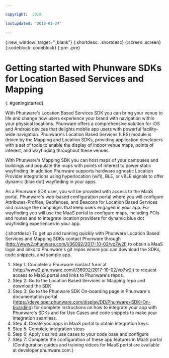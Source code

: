 ```yaml
---

copyright:  2018

lastupdated: "2018-01-24"

---
```


{:new_window: target="_blank"}
{:shortdesc: .shortdesc}
{:screen:.screen}
{:codeblock:.codeblock}
{:pre: .pre}

<!-- This template is for getting started with a Bluemix service. It is a task template intended to document productive use of the service. It is not intended for discovery and conceptual information.  -->

<!-- The name of this file should remain index.md.
Please delete out content examples and coding that you are not using for your service. -->

# Getting started with Phunware SDKs for Location Based Services and Mapping
{: #gettingstarted}
<!-- Provide an appropriate ID above -->

<!-- Short description: REQUIRED -->

With Phunware's Location Based Services SDK you can bring your venue to life and change how users experience your brand with navigation within your physical locations. Phunware offers a comprehensive solution for iOS and Android devices that delights mobile app users with powerful facility-wide navigation. Phunware's Location Based Services (LBS) module is driven by the Mapping and Location SDKs, providing application developers with a set of tools to enable the display of indoor venue maps, points of interest, and wayfinding throughout these venues.

With Phunware's Mapping SDK you can host maps of your campuses and buildings and populate the maps with points of interest to power static wayfinding. In addition Phunware supports hardware agnostic Location Provider integrations using hyperlocation (wifi), BLE, or vBLE signals to offer dynamic (blue dot) wayfinding in your apps.

As a Phunware SDK user, you will be provided with access to the MaaS portal, Phunware's web-based configuration portal where you will configure Attributes-Profiles, Geofences, and Beacons for Location Based Services and manage the campaigns that keep users engaged in your app. For wayfinding you will use the MaaS portal to configure maps, including POIs and routes and to integrate location providers for dynamic blue dot wayfinding experiences in your app.

{:shortdesc} 
To get up and running quickly with Phunware Location Based Services and Mapping SDKs contact Phunware through (http://www2.phunware.com/l/36092/2017-10-02/vp7w2l) to obtain a MaaS login and links to Phunware's git repos where you can download the SDKs, code snippets, and sample app. 

1. Step 1: Complete a Phunware contact form at (http://www2.phunware.com/l/36092/2017-10-02/vp7w2l) to request access to MaaS portal and links to Phunware's repos.
2. Step 2: Go to the Location Based Services or Mapping repo and download the SDK 
3. Step 3: Go to the Phunware SDK On-boarding page in Phunware's documentation portal (https://developer.phunware.com/display/DD/Phunware+SDK+On-boarding) for complete instructions on how to integrate your app with Phunware's SDKs and for Use Cases and code snippets to make your integration seamless.
4. Step 4: Create you apps in MaaS portal to obtain integration keys.
5. Step 5: Complete integration steps
6. Step 6: Apply desired use cases to your code base and configure
7. Step 7: Complete the configuration of these app features in MaaS portal (Configuration guides and training videos for MaaS portal are available at developer.phunware.com.)

<!-- If overview content is required, do not include it here. Put it in a separate "## About" section below the task section. -->

<!-- Task section: REQUIRED
The task section includes steps to integrate the service into the app.  
- With task-based, technical information, reduce the conversational style in favor of succinct and direct instructions.
- DO include the basic, most-common-use scenario steps to use the service or integrate it into the app. 
- DO NOT include steps to add the service from the Bluemix catalog; we assume that the user already took steps in the UI to add the service. 
- DO include code snippets in all languages that can be copied, as well as VCAP service info.  
- For additional tasks like configuring, managing, etc., add a task section (## Gerund_task_title) below the task section or "About" section if used. Use a task title such as "Configuring x", "Administering y", "Managing z". -->

<!-- You can include an optional prerequisites paragraph for any prerequisites to be met before integrating the service. For example: -->


<!-- Include a sentence to briefly introduce the steps. Examples: -->






<!-- Use ordered list markup for the step section. For code examples: 
- use three backticks ahead of and after the example (```)
- For copyable code snippet, multi-line, include {: codeblock} following the last set of backticks. A copy button will display in framework in output.
- For copyable command, single line, include {: pre} following the last set of backticks. When displayed, it will show "$" at the beginning of the command example and a copy button, but the copy button will include just the command example.
- For non-copyable output snippet, include {: screen} following the last set of backticks.
 -->


<!-- Related links section: still REQUIRED but moved to toc file (in your same folder).  Edit there.
-->